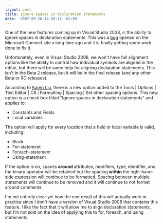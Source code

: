 ```yaml
---
layout: post
title: Ignore spaces in declaration statements
date: '2007-09-26 12:28:11 -05:00'
---
```


One of the new features coming up in Visual Studio 2008, is the ability to ignore spaces in declaration statements. This was a [bug](http://connect.microsoft.com/VisualStudio/feedback/ViewFeedback.aspx?FeedbackID=93488) opened on the Microsoft Connect site a long time ago and it is finally getting some work done to fix it.

Unfortunately, even in Visual Studio 2008, we won't have full alignment options like the ability to control how individual symbols are aligned in the editor, but there will be some help for aligning declaration statements. This isn't in the Beta 2 release, but it will be in the final release (and any other Beta or RC releases).

According to [Karen Liu](http://blogs.msdn.com/karenliu/archive/2007/09/24/auto-formatting-removes-tabs.aspx?CommentPosted=true#commentmessage), there is a new option added to the Tools \| Options \| Text Editor \| C# \| Formatting \| Spacing \| Set other spacing options. This new option is a check box titled "Ignore spaces in declaration statements" and applies to:

*   Constants and Fields  
*   Local variables  

The option will apply for every location that a field or local variable is valid, including:  

*   Block  
*   For-statement  
*   Foreach-statement  
*   Using-statement  

If the option is on, spaces **around** attributes, modifiers, type, identifier, and the binary operator will be retained but the spacing **within** the right-hand-side expression will continue to be formatted. Spacing between multiple statements will continue to be removed and it will continue to not format around comments. 

I'm not entirely clear yet how the end result of this will actually work in practice since I don't have a version of Visual Studio 2008 that contains this feature. I like the fact that it will allow me to align declaration statements, but I'm not sold on the idea of applying this to for, foreach, and using statements.
